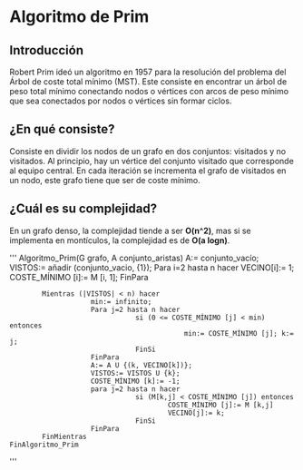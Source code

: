 # Algoritmo de Prim
## Introducción
Robert Prim ideó un algoritmo en 1957 para la resolución del problema del Árbol de coste total mínimo (MST).  Este consiste en encontrar un árbol de peso total mínimo conectando nodos o vértices con arcos de peso mínimo que sea conectados por nodos o vértices sin formar ciclos.

## ¿En qué consiste?
Consiste en dividir los nodos de un grafo en dos conjuntos: visitados y no visitados. Al principio, hay un vértice del conjunto visitado que corresponde al equipo central. En cada iteración se incrementa el grafo de visitados en un nodo, este grafo tiene que ser de coste mínimo. 

## ¿Cuál es su complejidad?
En un grafo denso, la complejidad tiende a ser **O(n^2)**, mas si se implementa en montículos, la complejidad es de **O(a logn)**.

'''
    Algoritmo_Prim(G grafo, A conjunto_aristas)
            A:= conjunto_vacío;
            VISTOS:= añadir (conjunto_vacio, {1});
            Para i=2 hasta n hacer
                        VECINO[i]:= 1;
                        COSTE_MÍNIMO [i]:= M [i, 1];
            FinPara

            Mientras (|VISTOS| < n) hacer           
                        min:= infinito;
                        Para j=2 hasta n hacer
                                   si (0 <= COSTE_MÍNIMO [j] < min) entonces
                                               min:= COSTE_MÍNIMO [j]; k:= j;
                                   FinSi
                        FinPara
                        A:= A U {(k, VECINO[k])};
                        VISTOS:= VISTOS U {k};
                        COSTE_MÍNIMO [k]:= -1;
                        para j=2 hasta n hacer
                                   si (M[k,j] < COSTE_MÍNIMO [j]) entonces                   
                                           COSTE_MÍNIMO [j]:= M [k,j]                                          
                                           VECINO[j]:= k;
                                   FinSi
                        FinPara
            FinMientras
    FinAlgoritmo_Prim
'''
